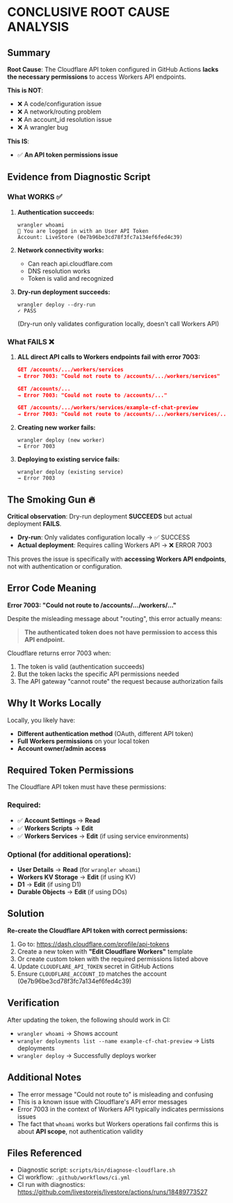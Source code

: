 # CONCLUSIVE ROOT CAUSE ANALYSIS

## Summary

**Root Cause**: The Cloudflare API token configured in GitHub Actions **lacks the necessary permissions** to access Workers API endpoints.

**This is NOT**:
- ❌ A code/configuration issue
- ❌ A network/routing problem
- ❌ An account_id resolution issue
- ❌ A wrangler bug

**This IS**:
- ✅ **An API token permissions issue**

## Evidence from Diagnostic Script

### What WORKS ✅

1. **Authentication succeeds:**
   ```
   wrangler whoami
   👋 You are logged in with an User API Token
   Account: LiveStore (0e7b96be3cd78f3fc7a134ef6fed4c39)
   ```

2. **Network connectivity works:**
   - Can reach api.cloudflare.com
   - DNS resolution works
   - Token is valid and recognized

3. **Dry-run deployment succeeds:**
   ```
   wrangler deploy --dry-run
   ✓ PASS
   ```
   (Dry-run only validates configuration locally, doesn't call Workers API)

### What FAILS ❌

1. **ALL direct API calls to Workers endpoints fail with error 7003:**
   ```json
   GET /accounts/.../workers/services
   → Error 7003: "Could not route to /accounts/.../workers/services"

   GET /accounts/...
   → Error 7003: "Could not route to /accounts/..."

   GET /accounts/.../workers/services/example-cf-chat-preview
   → Error 7003: "Could not route to /accounts/.../workers/services/..."
   ```

2. **Creating new worker fails:**
   ```
   wrangler deploy (new worker)
   → Error 7003
   ```

3. **Deploying to existing service fails:**
   ```
   wrangler deploy (existing service)
   → Error 7003
   ```

## The Smoking Gun 🔥

**Critical observation**: Dry-run deployment **SUCCEEDS** but actual deployment **FAILS**.

- **Dry-run**: Only validates configuration locally → ✅ SUCCESS
- **Actual deployment**: Requires calling Workers API → ❌ ERROR 7003

This proves the issue is specifically with **accessing Workers API endpoints**, not with authentication or configuration.

## Error Code Meaning

**Error 7003: "Could not route to /accounts/.../workers/..."**

Despite the misleading message about "routing", this error actually means:

> **The authenticated token does not have permission to access this API endpoint.**

Cloudflare returns error 7003 when:
1. The token is valid (authentication succeeds)
2. But the token lacks the specific API permissions needed
3. The API gateway "cannot route" the request because authorization fails

## Why It Works Locally

Locally, you likely have:
- **Different authentication method** (OAuth, different API token)
- **Full Workers permissions** on your local token
- **Account owner/admin access**

## Required Token Permissions

The Cloudflare API token must have these permissions:

### Required:
- ✅ **Account Settings** → **Read**
- ✅ **Workers Scripts** → **Edit**
- ✅ **Workers Services** → **Edit** (if using service environments)

### Optional (for additional operations):
- **User Details** → **Read** (for `wrangler whoami`)
- **Workers KV Storage** → **Edit** (if using KV)
- **D1** → **Edit** (if using D1)
- **Durable Objects** → **Edit** (if using DOs)

## Solution

**Re-create the Cloudflare API token with correct permissions:**

1. Go to: https://dash.cloudflare.com/profile/api-tokens
2. Create a new token with **"Edit Cloudflare Workers"** template
3. Or create custom token with the required permissions listed above
4. Update `CLOUDFLARE_API_TOKEN` secret in GitHub Actions
5. Ensure `CLOUDFLARE_ACCOUNT_ID` matches the account (0e7b96be3cd78f3fc7a134ef6fed4c39)

## Verification

After updating the token, the following should work in CI:
- `wrangler whoami` → Shows account
- `wrangler deployments list --name example-cf-chat-preview` → Lists deployments
- `wrangler deploy` → Successfully deploys worker

## Additional Notes

- The error message "Could not route to" is misleading and confusing
- This is a known issue with Cloudflare's API error messages
- Error 7003 in the context of Workers API typically indicates permissions issues
- The fact that `whoami` works but Workers operations fail confirms this is about **API scope**, not authentication validity

## Files Referenced

- Diagnostic script: `scripts/bin/diagnose-cloudflare.sh`
- CI workflow: `.github/workflows/ci.yml`
- CI run with diagnostics: https://github.com/livestorejs/livestore/actions/runs/18489773527
